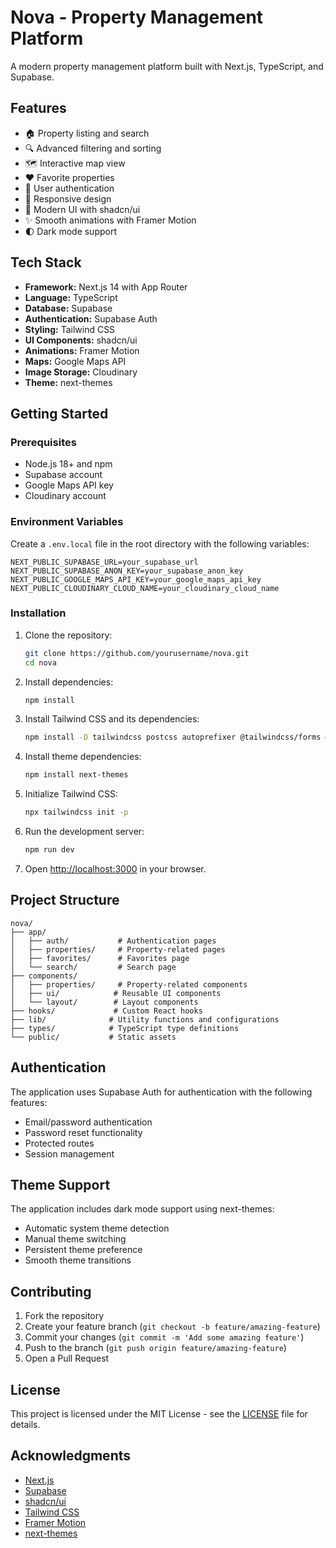 # Nova - Property Management Platform

A modern property management platform built with Next.js, TypeScript, and Supabase.

## Features

- 🏠 Property listing and search
- 🔍 Advanced filtering and sorting
- 🗺️ Interactive map view
- ❤️ Favorite properties
- 👤 User authentication
- 📱 Responsive design
- 🎨 Modern UI with shadcn/ui
- ✨ Smooth animations with Framer Motion
- 🌓 Dark mode support

## Tech Stack

- **Framework:** Next.js 14 with App Router
- **Language:** TypeScript
- **Database:** Supabase
- **Authentication:** Supabase Auth
- **Styling:** Tailwind CSS
- **UI Components:** shadcn/ui
- **Animations:** Framer Motion
- **Maps:** Google Maps API
- **Image Storage:** Cloudinary
- **Theme:** next-themes

## Getting Started

### Prerequisites

- Node.js 18+ and npm
- Supabase account
- Google Maps API key
- Cloudinary account

### Environment Variables

Create a `.env.local` file in the root directory with the following variables:

```env
NEXT_PUBLIC_SUPABASE_URL=your_supabase_url
NEXT_PUBLIC_SUPABASE_ANON_KEY=your_supabase_anon_key
NEXT_PUBLIC_GOOGLE_MAPS_API_KEY=your_google_maps_api_key
NEXT_PUBLIC_CLOUDINARY_CLOUD_NAME=your_cloudinary_cloud_name
```

### Installation

1. Clone the repository:

   ```bash
   git clone https://github.com/yourusername/nova.git
   cd nova
   ```

2. Install dependencies:

   ```bash
   npm install
   ```

3. Install Tailwind CSS and its dependencies:

   ```bash
   npm install -D tailwindcss postcss autoprefixer @tailwindcss/forms @tailwindcss/typography tailwindcss-animate
   ```

4. Install theme dependencies:

   ```bash
   npm install next-themes
   ```

5. Initialize Tailwind CSS:

   ```bash
   npx tailwindcss init -p
   ```

6. Run the development server:

   ```bash
   npm run dev
   ```

7. Open [http://localhost:3000](http://localhost:3000) in your browser.

## Project Structure

```
nova/
├── app/
│   ├── auth/           # Authentication pages
│   ├── properties/     # Property-related pages
│   ├── favorites/      # Favorites page
│   └── search/         # Search page
├── components/
│   ├── properties/     # Property-related components
│   ├── ui/            # Reusable UI components
│   └── layout/        # Layout components
├── hooks/             # Custom React hooks
├── lib/              # Utility functions and configurations
├── types/            # TypeScript type definitions
└── public/           # Static assets
```

## Authentication

The application uses Supabase Auth for authentication with the following features:

- Email/password authentication
- Password reset functionality
- Protected routes
- Session management

## Theme Support

The application includes dark mode support using next-themes:

- Automatic system theme detection
- Manual theme switching
- Persistent theme preference
- Smooth theme transitions

## Contributing

1. Fork the repository
2. Create your feature branch (`git checkout -b feature/amazing-feature`)
3. Commit your changes (`git commit -m 'Add some amazing feature'`)
4. Push to the branch (`git push origin feature/amazing-feature`)
5. Open a Pull Request

## License

This project is licensed under the MIT License - see the [LICENSE](LICENSE) file for details.

## Acknowledgments

- [Next.js](https://nextjs.org/)
- [Supabase](https://supabase.com/)
- [shadcn/ui](https://ui.shadcn.com/)
- [Tailwind CSS](https://tailwindcss.com/)
- [Framer Motion](https://www.framer.com/motion/)
- [next-themes](https://github.com/pacocoursey/next-themes)
